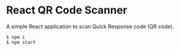 # React QR Code Scanner

A simple React application to scan Quick Response code (QR code).

`````
$ npm i
$ npm start
`````
